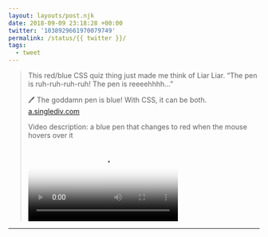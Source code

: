 ```yaml
---
layout: layouts/post.njk
date: 2018-09-09 23:18:28 +00:00
twitter: '1038929661970079749'
permalink: /status/{{ twitter }}/
tags: 
  - tweet
---
```


> This red/blue CSS quiz thing just made me think of Liar Liar. “The pen is ruh-ruh-ruh-ruh! The pen is reeeehhhh...”
> 
> 🖊 The goddamn pen is blue! With CSS, it can be both. [a.singlediv.com](https://a.singlediv.com) 
> 
> <p class="sr-only">Video description: a blue pen that changes to red when the mouse hovers over it</p>
> 
> <video controls loop preload="metadata" poster="/img/DmsEvO8UYAEGVB2.jpg"><source src="/img/1038929661970079749-DmsEvO8UYAEGVB2.mp4">Your browser does not support the video tag.</video>

---
